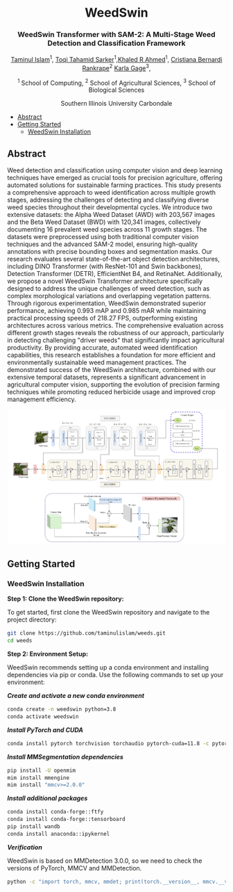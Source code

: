 
<div align="center">
<h1>WeedSwin </h1>
<h3>WeedSwin Transformer with SAM-2: A Multi-Stage Weed Detection and Classification Framework</h3>

[Taminul Islam](https://scholar.google.com/citations?user=Kgo_S9sAAAAJ&hl=en&oi=ao)<sup>1</sup>, [Toqi Tahamid Sarker](https://scholar.google.com/citations?hl=en&pli=1&user=i1SmuwYAAAAJ)<sup>1</sup>,[Khaled R Ahmed](https://scholar.google.com/citations?user=FYKqgh4AAAAJ&hl=en)<sup>1</sup>, [Cristiana Bernardi Rankrape]()<sup>2</sup> [Karla Gage](https://scholar.google.com/citations?user=6IqTa8AAAAAJ&hl=en)<sup>3</sup>,

<sup>1</sup> School of Computing, <sup>2</sup> School of Agricultural Sciences, <sup>3</sup> School of Biological Sciences

Southern Illinois University Carbondale

<!-- Paper: ([arXiv 2404.10841](https://arxiv.org/abs/2404.10841)) -->

</div>

- [Abstract](#abstract)
- [Getting Started](#getting-started)
  - [WeedSwin Installation](#weedswin-installation)
<!-- - [Star History](#star-history) -->
<!-- - [Citation](#citation) -->
<!-- - [Acknowledgment](#acknowledgment) -->

## Abstract
Weed detection and classification using computer vision and deep learning techniques have emerged as crucial tools for precision agriculture, offering automated solutions for sustainable farming practices. This study presents a comprehensive approach to weed identification across multiple growth stages, addressing the challenges of detecting and classifying diverse weed species throughout their developmental cycles. We introduce two extensive datasets: the Alpha Weed Dataset (AWD) with 203,567 images and the Beta Weed Dataset (BWD) with 120,341 images, collectively documenting 16 prevalent weed species across 11 growth stages. The datasets were preprocessed using both traditional computer vision techniques and the advanced SAM-2 model, ensuring high-quality annotations with precise bounding boxes and segmentation masks. Our research evaluates several state-of-the-art object detection architectures, including DINO Transformer (with ResNet-101 and Swin backbones), Detection Transformer (DETR), EfficientNet B4, and RetinaNet. Additionally, we propose a novel WeedSwin Transformer architecture specifically designed to address the unique challenges of weed detection, such as complex morphological variations and overlapping vegetation patterns. Through rigorous experimentation, WeedSwin demonstrated superior performance, achieving 0.993 mAP and 0.985 mAR while maintaining practical processing speeds of 218.27 FPS, outperforming existing architectures across various metrics.
The comprehensive evaluation across different growth stages reveals the robustness of our approach, particularly in detecting challenging "driver weeds" that significantly impact agricultural productivity. By providing accurate, automated weed identification capabilities, this research establishes a foundation for more efficient and environmentally sustainable weed management practices. The demonstrated success of the WeedSwin architecture, combined with our extensive temporal datasets, represents a significant advancement in agricultural computer vision, supporting the evolution of precision farming techniques while promoting reduced herbicide usage and improved crop management efficiency.

<p align="center">
  <div style="position: relative; display: inline-block;">
    <img src="./resources/WeedSwin.png" alt="Wide Image" style="display: block;">
    <!-- <img src="./resources/param_count_table.PNG" alt="Narrow Image" width="250" style="position: absolute; top: 50%; left: 50%; transform: translate(-50%, -50%);"> -->
  </div>
</p>


## Getting Started

### WeedSwin Installation

**Step 1: Clone the WeedSwin repository:**

To get started, first clone the WeedSwin repository and navigate to the project directory:

```bash
git clone https://github.com/taminulislam/weeds.git
cd weeds
```

**Step 2: Environment Setup:**

WeedSwin recommends setting up a conda environment and installing dependencies via pip or conda. Use the following commands to set up your environment:

***Create and activate a new conda environment***

```bash
conda create -n weedswin python=3.8
conda activate weedswin
```

***Install PyTorch and CUDA***

```bash
conda install pytorch torchvision torchaudio pytorch-cuda=11.8 -c pytorch -c nvidia
```

***Install MMSegmentation dependencies***

```bash
pip install -U openmim
mim install mmengine
mim install "mmcv>=2.0.0"
```

***Install additional packages***

```bash
conda install conda-forge::ftfy
conda install conda-forge::tensorboard
pip install wandb
conda install anaconda::ipykernel
```

***Verification***

WeedSwin is based on MMDetection 3.0.0, so we need to check the versions of PyTorch, MMCV and MMDetection.

```bash
python -c "import torch, mmcv, mmdet; print(torch.__version__, mmcv.__version__, mmdet.__version__)"
```

<!-- ## Star History

[![Star History Chart](https://api.star-history.com/svg?repos=toqitahamid/Gasformer&type=Date)](https://star-history.com/#toqitahamid/Gasformer&Date) -->

<!-- ## Citation

```
@article{sarker2024gasformer,
      title={Gasformer: A Transformer-based Architecture for Segmenting Methane Emissions from Livestock in Optical Gas Imaging}, 
      author={Toqi Tahamid Sarker and Mohamed G Embaby and Khaled R Ahmed and Amer AbuGhazaleh},
      journal={arXiv preprint arXiv:2404.10841},
      year={2024},
}
``` -->
<!-- 
## Acknowledgment

This project is based on Segformer ([paper](https://arxiv.org/abs/2105.15203), [code](https://github.com/NVlabs/SegFormer/tree/master)), Light-Ham ([paper](https://arxiv.org/abs/2109.04553), [code](https://github.com/Gsunshine/Enjoy-Hamburger/tree/main/seg_light_ham)), and [MMsegmentation](https://github.com/open-mmlab/mmsegmentation). Thanks for their excellent works. -->
